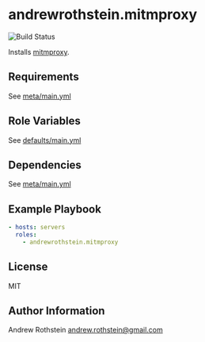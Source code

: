andrewrothstein.mitmproxy
=========
![Build Status](https://github.com/andrewrothstein/ansible-mitmproxy/actions/workflows/build.yml/badge.svg)

Installs [mitmproxy](https://mitmproxy.org/).

Requirements
------------

See [meta/main.yml](meta/main.yml)

Role Variables
--------------

See [defaults/main.yml](defaults/main.yml)

Dependencies
------------

See [meta/main.yml](meta/main.yml)

Example Playbook
----------------

```yml
- hosts: servers
  roles:
    - andrewrothstein.mitmproxy
```

License
-------

MIT

Author Information
------------------

Andrew Rothstein <andrew.rothstein@gmail.com>
